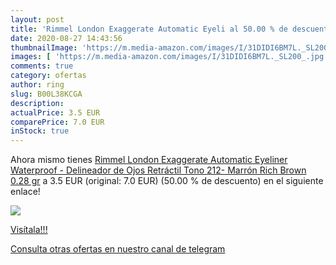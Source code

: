```yaml
---
layout: post
title: 'Rimmel London Exaggerate Automatic Eyeli al 50.00 % de descuento'
date: 2020-08-27 14:43:56
thumbnailImage: 'https://m.media-amazon.com/images/I/31DIDI6BM7L._SL200_.jpg'
images: [ 'https://m.media-amazon.com/images/I/31DIDI6BM7L._SL200_.jpg' ]
comments: true
category: ofertas
author: ring
slug: B00L38KCGA
description:
actualPrice: 3.5 EUR
comparePrice: 7.0 EUR
inStock: true
---
```


Ahora mismo tienes [Rimmel London Exaggerate Automatic Eyeliner Waterproof - Delineador de Ojos Retráctil  Tono 212- Marrón  Rich Brown   0.28 gr](https://www.amazon.com/dp/B00L38KCGA/?tag=redken08-20) a 3.5 EUR (original: 7.0 EUR) (50.00 %  de descuento) en el siguiente enlace!

[![](https://m.media-amazon.com/images/I/31DIDI6BM7L._SL200_.jpg)](https://www.amazon.com/dp/B00L38KCGA/?tag=redken08-20)

[Visítala!!!](https://www.amazon.com/dp/B00L38KCGA/?tag=redken08-20)

[Consulta otras ofertas en nuestro canal de telegram](https://t.me/s/ofertas25)
